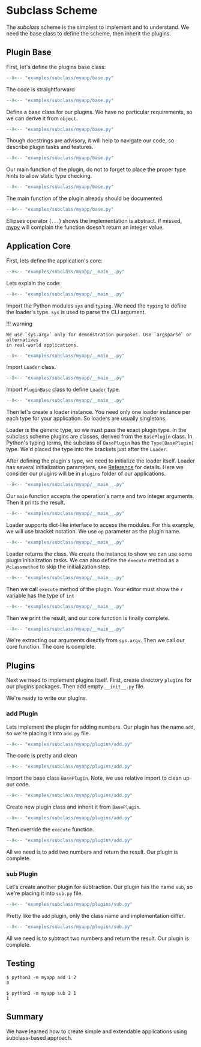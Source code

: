 # Subclass Scheme

The *subclass* scheme is the simplest to implement and to understand.
We need the base class to define the scheme, then inherit the plugins.

## Plugin Base

First, let's define the plugins base class:

```  py title="base.py" linenums="1"
--8<-- "examples/subclass/myapp/base.py"
```

The code is straightforward

```  py title="base.py" linenums="1" hl_lines="1"
--8<-- "examples/subclass/myapp/base.py"
```

Define a base class for our plugins. We have no particular requirements,
so we can derive it from `object`.

```  py title="base.py" linenums="1" hl_lines="2 3 4"
--8<-- "examples/subclass/myapp/base.py"
```

Though docstrings are advisory, it will help to navigate our code,
so describe plugin tasks and features.

```  py title="base.py" linenums="1" hl_lines="6"
--8<-- "examples/subclass/myapp/base.py"
```

Our main function of the plugin, do not to forget to place the proper type hints to allow
static type checking.

```  py title="base.py" linenums="1" hl_lines="7 8 9"
--8<-- "examples/subclass/myapp/base.py"
```

The main function of the plugin already should be documented.

```  py title="base.py" linenums="1" hl_lines="10"
--8<-- "examples/subclass/myapp/base.py"
```

Ellipses operator (`...`) shows the implementation is abstract. 
If missed, [mypy](https://mypy.readthedocs.io/en/stable/)
will complain the function doesn't return an integer value.

## Application Core
First, lets define the application's core:

``` py title="__main__.py" linenums="1"
--8<-- "examples/subclass/myapp/__main__.py"
```

Lets explain the code:

``` py title="__main__.py" linenums="1" hl_lines="1 2"
--8<-- "examples/subclass/myapp/__main__.py"
```

Import the Python modules `sys` and `typing`. We need the `typing` to define the loader's type.
`sys` is used to parse the CLI argument.

!!! warning

    We use `sys.argv` only for demonstration purposes. Use `argsparse` or alternatives
    in real-world applications.

``` py title="__main__.py" linenums="1" hl_lines="3"
--8<-- "examples/subclass/myapp/__main__.py"
```

Import `Loader` class.

``` py title="__main__.py" linenums="1" hl_lines="4"
--8<-- "examples/subclass/myapp/__main__.py"
```

Import `PluginBase` class to define `Loader` type.

``` py title="__main__.py" linenums="1" hl_lines="6"
--8<-- "examples/subclass/myapp/__main__.py"
```

Then let's create a loader instance. You need only one loader instance per each type for your application. So loaders are usually singletons.

Loader is the generic type, so we must pass the exact plugin type. In the subclass scheme
plugins are classes, derived from the `BasePlugin` class. In Python's typing terms,
the subclass of `BasePlugin` has the `Type[BasePlugin]` type. We'd placed the type into
the brackets just after the `Loader`.

After defining the plugin's type, we need to initialize the loader itself.
Loader has several initialization parameters, see [Reference](../reference.md#src.gufo_loader.Loader)
for details. Here we consider our plugins will be in `plugins` folder of our applications.

``` py title="__main__.py" linenums="1" hl_lines="9"
--8<-- "examples/subclass/myapp/__main__.py"
```

Our `main` function accepts the operation's name and two integer arguments.
Then it prints the result.

``` py title="__main__.py" linenums="1" hl_lines="10"
--8<-- "examples/subclass/myapp/__main__.py"
```

Loader supports dict-like interface to access the modules. For this example, we will 
use bracket notation. We use `op` parameter as the plugin name.

``` py title="__main__.py" linenums="1" hl_lines="11"
--8<-- "examples/subclass/myapp/__main__.py"
```

Loader returns the class. We create the instance to show we can use some plugin initialization
tasks. We can also define the `execute` method as a `@classmethod` to skip 
the initialization step.

``` py title="__main__.py" linenums="1" hl_lines="12"
--8<-- "examples/subclass/myapp/__main__.py"
```

Then we call `execute` method of the plugin. Your editor must
show the `r` variable has the type of `int`

``` py title="__main__.py" linenums="1" hl_lines="13"
--8<-- "examples/subclass/myapp/__main__.py"
```

Then we print the result, and our core function is finally complete.

``` py title="__main__.py" linenums="1" hl_lines="16"
--8<-- "examples/subclass/myapp/__main__.py"
```
We're extracting our arguments directly from `sys.argv`.
Then we call our core function. The core is complete.

## Plugins

Next we need to implement plugins itself. First, create
directory `plugins` for our plugins packages.
Then add empty `__init__.py` file. 

We're ready to write our plugins.

### add Plugin

Lets implement the plugin for adding numbers. Our plugin has the name `add`,
so we're placing it into `add.py` file.

``` py title="plugins/add.py" linenums="1"
--8<-- "examples/subclass/myapp/plugins/add.py"
```

The code is pretty and clean

``` py title="plugins/add.py" linenums="1" hl_lines="1"
--8<-- "examples/subclass/myapp/plugins/add.py"
```
Import the base class `BasePlugin`. Note, we use relative import to clean up our code.

``` py title="plugins/add.py" linenums="1" hl_lines="4"
--8<-- "examples/subclass/myapp/plugins/add.py"
```
Create new plugin class and inherit it from `BasePlugin`.

``` py title="plugins/add.py" linenums="1" hl_lines="5"
--8<-- "examples/subclass/myapp/plugins/add.py"
```
Then override the `execute` function.

``` py title="plugins/add.py" linenums="1" hl_lines="6"
--8<-- "examples/subclass/myapp/plugins/add.py"
```
All we need is to add two numbers and return the result. Our plugin is complete.

### sub Plugin

Let's create another plugin for subtraction.
Our plugin has the name `sub`, so we're placing it into `sub.py` file.

``` py title="plugins/sub.py" linenums="1"
--8<-- "examples/subclass/myapp/plugins/sub.py"
```

Pretty like the `add` plugin, only the class name and implementation differ.

``` py title="plugins/sub.py" linenums="1" hl_lines="6"
--8<-- "examples/subclass/myapp/plugins/sub.py"
```
All we need is to subtract two numbers and return the result. Our plugin is complete.

## Testing

```
$ python3 -m myapp add 1 2
3
```

```
$ python3 -m myapp sub 2 1
1
```

## Summary

We have learned how to create simple and extendable applications using subclass-based
approach.
